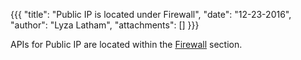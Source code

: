 {{{
  "title": "Public IP is located under Firewall",
  "date": "12-23-2016",
  "author": "Lyza Latham",
  "attachments": []
}}}

APIs for Public IP are located within the [Firewall](../Firewall) section.
